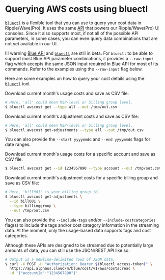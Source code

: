 # Querying AWS costs using bluectl

[`bluectl`](https://alphauslabs.github.io/docs/blueapi/bluectl/) is a flexible tool that you can use to query your cost data in Ripple/Wave(Pro). It uses the same [API](https://alphauslabs.github.io/blueapidocs/) that powers our Ripple/Wave(Pro) UI consoles. Since it also supports most, if not all of the possible API parameters, in some cases, you can even query data combinations that are not yet available in our UI.

!!! warning
    [Blue API](https://alphauslabs.github.io/blueapidocs/) and [`bluectl`](https://alphauslabs.github.io/docs/blueapi/bluectl/) are still in beta. For `bluectl` to be able to support most Blue API parameter combinations, it provides a `--raw-input` flag which accepts the same JSON input required in Blue API for most of its commands. Refer to the examples using the `--raw-input` flag below.

Here are some examples on how to query your cost details using the [`bluectl`](https://alphauslabs.github.io/docs/blueapi/bluectl/) tool.

Download current month's usage costs and save as CSV file:
```sh
# Here, 'all' could mean MSP-level or billing group level.
$ bluectl awscost get --type all --out /tmp/out.csv
```

Download current month's adjustment costs and save as CSV file:
```sh
# Here, 'all' could mean MSP-level or billing group level.
$ bluectl awscost get-adjustments --type all --out /tmp/out.csv
```

You can also provide the `--start yyyymmdd` and `--end yyyymmdd` flags for date ranges.

Download current month's usage costs for a specific account and save as CSV file:
```sh
$ bluectl awscost get --id 1234567890 --type account --out /tmp/out.csv
```

Download current month's adjustment costs for a specific billing group and save as CSV file:
```sh
# Here, 'bill001' is your billing group id.
$ bluectl awscost get-adjustments \
  --id bill001 \
  --type billinggroup \
  --out /tmp/out.csv
```

You can also provide the `--include-tags` and/or `--include-costcategories` flag(s) to include the tags and/or cost category information in the streaming data. At the moment, only the usage-based data supports tags and cost categories.

Although these APIs are designed to be streamed due to potentially large amounts of data, you can still use the JSON/REST API like so:

```sh
# Output is a newline-delimited rows of JSON data.
$ curl -X POST -H "Authorization: Bearer $(bluectl access-token)" \
  https://api.alphaus.cloud/m/blue/cost/v1/aws/costs:read \
  -d '{"accountId":"1234567890"}'
```

